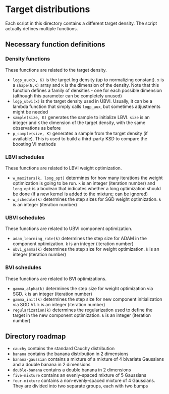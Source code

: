 # Target distributions

Each script in this directory contains a different target density. The script actually defines multiple functions.

## Necessary function definitions

### Density functions
These functions are related to the target density.
* `logp_aux(x, K)` is the target log density (up to normalizing constant). `x` is a `shape(N,K)` array and `K` is the dimension of the density. Note that this function defines a family of densities - one for each possible dimension (although this parameter can be completely unused)
* `logp_ubvi(x)` is the target density used in UBVI. Usually, it can be a lambda function that simply calls `logp_aux`, but sometimes adjustments might be needed
* `sample(size, K)` generates the sample to initialize LBVI. `size` is an integer and `K` the dimension of the target density, with the same observations as before
* `p_sample(size, K)` generates a sample from the target density (if available). This is used to build a third-party KSD to compare the boosting VI methods

### LBVI schedules
These functions are related to LBVI weight optimization.
* `w_maxiters(k, long_opt)` determines for how many iterations the weight optimization is going to be run. `k` is an integer (iteration number) and `long_opt` is a boolean that indicates whether a long optimization should be done (if a new kernel is added to the mixture; can be ignored)
* `w_schedule(k)` determines the step sizes for SGD weight optimization. `k` is an integer (iteration number)

### UBVI schedules
These functions are related to UBVI component optimization.
* `adam_learning_rate(k)` determines the step size for ADAM in the component optimization. `k` is an integer (iteration number)
* `ubvi_gamma(k)` determines the step size for weight optimization. `k` is an integer (iteration number)

### BVI schedules
These functions are related to BVI optimizations.
* `gamma_alpha(k)` determines the step size for weight optimization via SGD. `k` is an integer (iteration number)
* `gamma_init(k)` determines the step size for new component initialization via SGD VI. `k` is an integer (iteration number)
* `regularization(k)` determines the regularization used to define the target in the new component optimization. `k` is an integer (iteration number)

## Directory roadmap
* `cauchy` contains the standard Cauchy distribution
* `banana` contains the banana distribution in 2 dimensions
* `banana-gaussian` contains a mixture of a mixture of 4 bivariate Gaussians and a double banana in 2 dimensions
* `double-banana` contains a double banana in 2 dimensions
* `five-mixture` contains an evenly-spaced mixture of 5 Gaussians
* `four-mixture` contains a non-evenly-spaced mixture of 4 Gaussians. They are divided into two separate groups, each with two bumps
